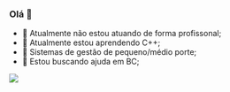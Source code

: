 ### Olá 👋

- 🔭 Atualmente não estou atuando de forma profissonal;
- 🌱 Atualmente estou aprendendo C++;
- 👯 Sistemas de gestão de pequeno/médio porte;
- 🤔 Estou buscando ajuda em BC;

<picture>
<source
  srcset="https://github-readme-stats.vercel.app/api?username=Lacerda2003&show_icons=true&theme=dark"
  media="(prefers-color-scheme: dark)"
/>
<source
  srcset="https://github-readme-stats.vercel.app/api?username=Lacerda2003&show_icons=true"
  media="(prefers-color-scheme: light), (prefers-color-scheme: no-preference)"
/>
<img src="https://github-readme-stats.vercel.app/api?username=Lacerda2003&show_icons=true" />
</picture>
